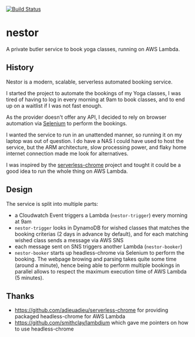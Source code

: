 [![Build Status](https://travis-ci.org/gotson/nestor.svg?branch=master)](https://travis-ci.org/gotson/nestor)

# nestor
A private butler service to book yoga classes, running on AWS Lambda.

## History
Nestor is a modern, scalable, serverless automated booking service.

I started the project to automate the bookings of my Yoga classes, I was tired of having to log in every morning at 9am to book classes, and to end up on a waitlist if I was not fast enough.

As the provider doesn't offer any API, I decided to rely on browser automation via [Selenium](https://www.seleniumhq.org/) to perform the bookings.

I wanted the service to run in an unattended manner, so running it on my laptop was out of question. I do have a NAS I could have used to host the service, but the ARM architecture, slow processing power, and flaky home internet connection made me look for alternatives.

I was inspired by the [serverless-chrome](https://github.com/adieuadieu/serverless-chrome) project and tought it could be a good idea to run the whole thing on AWS Lambda.

## Design

The service is split into multiple parts:
* a Cloudwatch Event triggers a Lambda (`nestor-trigger`) every morning at 9am
* `nestor-trigger` looks in DynamoDB for wished classes that matches the booking criterias (2 days in advance by default), and for each matching wished class sends a message via AWS SNS
* each message sent on SNS triggers another Lambda (`nestor-booker`)
* `nestor-booker` starts up headless-chrome via Selenium to perform the booking. The webpage browing and parsing takes quite some time (around a minute), hence being able to perform multiple bookings in parallel allows to respect the maximum execution time of AWS Lambda (5 minutes).

## Thanks

* https://github.com/adieuadieu/serverless-chrome for providing packaged headless-chrome for AWS Lambda
* https://github.com/smithclay/lambdium which gave me pointers on how to use headless-chrome
